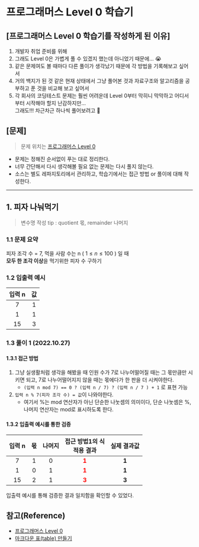 # 프로그래머스 Level 0 학습기

## [프로그래머스 Level 0 학습기를 작성하게 된 이유]
1. 개발자 취업 준비를 위해
2. 그래도 Level 0은 가볍게 풀 수 있겠지 했는데 아니었기 때문에... :sob:
3. 같은 문제여도 볼 때마다 다른 풀이가 생각났기 때문에 각 방법을 기록해보고 싶어서
4. 거의 백지가 된 것 같은 현재 상태에서 그냥 풀어본 것과 자료구조와 알고리즘을 공부하고 푼 것을 비교해 보고 싶어서
5. 각 회사의 코딩테스트 문제는 훨씬 어려운데 Level 0부터 막히니 막막하고 어디서부터 시작해야 할지 난감하지만...     
그래도!!! 차근차근 하나씩 풀어보려고 :punch:

## [문제]
> 문제 위치는 [프로그래머스 Level 0](https://school.programmers.co.kr/learn/challenges/beginner?order=acceptance_desc&page=1)
* 문제는 정해진 순서없이 푸는 대로 정리한다.
* 너무 간단해서 다시 생각해볼 필요 없는 문제는 다시 풀지 않는다.
* 소스는 별도 레파지토리에서 관리하고, 학습기에서는 접근 방법 or 풀이에 대해 작성한다.

---

## 1. 피자 나눠먹기
> 변수명 작성 tip : quotient 몫, remainder 나머지

### 1.1 문제 요약 
피자 조각 수 = 7, 먹을 사람 수는 n ( $1≤n≤100$ ) 일 때  
**모두 한 조각 이상**을 먹기위한 피자 수 구하기

### 1.2 입출력 예시
|입력 n|값|
|:-:|:-:|
|7|1|
|1|1|
|15|3|

### 1.3 풀이 1 (2022.10.27)

#### 1.3.1 접근 방법
1. 그냥 실생활처럼 생각을 해봤을 때 인원 수가 7로 나누어떨어질 때는 그 몫만큼만 시키면 되고,  7로 나누어떨어지지 않을 때는 몫에다가 한 판을 더 시켜야한다.
   * `(입력 n mod 7) == 0 ? (입력 n / 7) ? (입력 n / 7 ) + 1` 로 표현 가능
2. `입력 n % 7(피자 조각 수) = 값`이 나와야한다. 
   * 여기서 %는 mod 연산자가 아닌 단순한 나눗셈의 의미이다, 단순 나눗셈은 %, 나머지 연산자는 mod로 표시하도록 한다.

#### 1.3.2 입출력 예시를 통한 검증

|입력 n|몫|나머지|**접근 방법1의 식<br>적용 결과**|**실제 결과값**|
|:-:|:-:|:-:|:-:|:-:|
|7|1|0|<span style="color:red">**1**</span>|**1**|
|1|0|1|<span style="color:red">**1**</span>|**1**|
|15|2|1|<span style="color:red">**3**</span>|**3**|

입출력 예시를 통해 검증한 결과 일치함을 확인할 수 있었다.

## 참고(Reference)
* [프로그래머스 Level 0](https://school.programmers.co.kr/learn/challenges/beginner?order=acceptance_desc&page=1)
* [마크다운 표(table) 만들기](https://inasie.github.io/it%EC%9D%BC%EB%B0%98/%EB%A7%88%ED%81%AC%EB%8B%A4%EC%9A%B4-%ED%91%9C-%EB%A7%8C%EB%93%A4%EA%B8%B0/)




